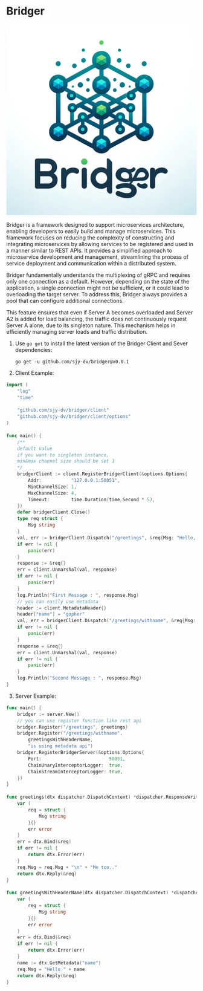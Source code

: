 # Bridger

![logo](./docs/logo.png)

Bridger is a framework designed to support microservices architecture, enabling developers to easily build and manage microservices. This framework focuses on reducing the complexity of constructing and integrating microservices by allowing services to be registered and used in a manner similar to REST APIs. It provides a simplified approach to microservice development and management, streamlining the process of service deployment and communication within a distributed system.


Bridger fundamentally understands the multiplexing of gRPC and requires only one connection as a default. However, depending on the state of the application, a single connection might not be sufficient, or it could lead to overloading the target server. To address this, Bridger always provides a pool that can configure additional connections.

This feature ensures that even if Server A becomes overloaded and Server A2 is added for load balancing, the traffic does not continuously request Server A alone, due to its singleton nature. This mechanism helps in efficiently managing server loads and traffic distribution.


1. Use `go get` to install the latest version of the Bridger Client and Sever dependencies:

   ```shell
   go get -u github.com/sjy-dv/bridger@v0.0.1
   ```

2. Client Example:

```go
import (
	"log"
	"time"

	"github.com/sjy-dv/bridger/client"
	"github.com/sjy-dv/bridger/client/options"
)

func main() {
	/**
	default value
	if you want to singleton instance,
	min&max channel size should be set 1
	*/
	bridgerClient := client.RegisterBridgerClient(&options.Options{
		Addr:           "127.0.0.1:50051",
		MinChannelSize: 1,
		MaxChannelSize: 4,
		Timeout:        time.Duration(time.Second * 5),
	})
	defer bridgerClient.Close()
	type req struct {
		Msg string
	}
	val, err := bridgerClient.Dispatch("/greetings", &req{Msg: "Hello, Dispatcher"})
	if err != nil {
		panic(err)
	}
	response := &req{}
	err = client.Unmarshal(val, response)
	if err != nil {
		panic(err)
	}
	log.Println("First Message : ", response.Msg)
    // you can easily use metadata
	header := client.MetadataHeader{}
	header["name"] = "gopher"
	val, err = bridgerClient.Dispatch("/greetings/withname", &req{Msg: "I'm gopher"}, header)
	if err != nil {
		panic(err)
	}
	response = &req{}
	err = client.Unmarshal(val, response)
	if err != nil {
		panic(err)
	}
	log.Println("Second Message : ", response.Msg)
}
```

3. Server Example:

```go
func main() {
	bridger := server.New()
    // you can use register function like rest api
	bridger.Register("/greetings", greetings)
	bridger.Register("/greetings/withname",
		greetingsWithHeaderName,
		"is using metadata api")
	bridger.RegisterBridgerServer(&options.Options{
		Port:                         50051,
		ChainUnaryInterceptorLogger:  true,
		ChainStreamInterceptorLogger: true,
	})
}

func greetings(dtx dispatcher.DispatchContext) *dispatcher.ResponseWriter {
	var (
		req = struct {
			Msg string
		}{}
		err error
	)
	err = dtx.Bind(&req)
	if err != nil {
		return dtx.Error(err)
	}
	req.Msg = req.Msg + "\n" + "Me too.."
	return dtx.Reply(&req)
}

func greetingsWithHeaderName(dtx dispatcher.DispatchContext) *dispatcher.ResponseWriter {
	var (
		req = struct {
			Msg string
		}{}
		err error
	)
	err = dtx.Bind(&req)
	if err != nil {
		return dtx.Error(err)
	}
	name := dtx.GetMetadata("name")
	req.Msg = "Hello " + name
	return dtx.Reply(&req)
}
```